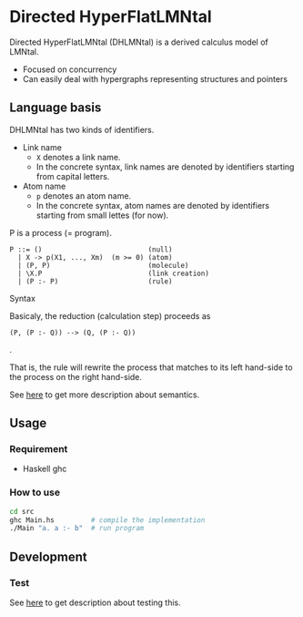 # Directed HyperFlatLMNtal

Directed HyperFlatLMNtal (DHLMNtal) is a derived calculus model of LMNtal.

- Focused on concurrency
- Can easily deal with hypergraphs representing structures and pointers

## Language basis
DHLMNtal has two kinds of identifiers.

- Link name
  - `X` denotes a link name.
  - In the concrete syntax, link names are denoted by identifiers starting from capital letters.
- Atom name
  - `p` denotes an atom name.
  - In the concrete syntax, atom names are denoted by identifiers starting from small lettes (for now).

P is a process (= program).

```
P ::= ()                          (null)
  | X -> p(X1, ..., Xm)  (m >= 0) (atom)
  | (P, P)                        (molecule)
  | \X.P                          (link creation)
  | (P :- P)                      (rule)
```
Syntax

Basicaly, the reduction (calculation step) proceeds as
```
(P, (P :- Q)) --> (Q, (P :- Q))
```
.

That is, the rule will rewrite the process that matches to its left hand-side to the process on the right hand-side.

See [here](https://github.com/sano-jin/vertex/blob/master/semantics.md) to get more description about semantics.

## Usage

### Requirement
- Haskell ghc 

### How to use

```bash
cd src
ghc Main.hs         # compile the implementation
./Main "a. a :- b"  # run program
```

## Development

### Test
See [here](https://github.com/sano-jin/vertex/blob/master/test/README.md) to get description about testing this.




